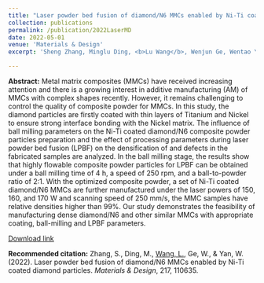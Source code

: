 ```yaml
---
title: "Laser powder bed fusion of diamond/N6 MMCs enabled by Ni-Ti coated diamond particles"
collection: publications
permalink: /publication/2022LaserMD
date: 2022-05-01
venue: 'Materials & Design'
excerpt: 'Sheng Zhang, Minglu Ding, <b>Lu Wang</b>, Wenjun Ge, Wentao Yan'

---
```

<b>Abstract:</b>
Metal matrix composites (MMCs) have received increasing attention and there is a growing interest in additive manufacturing (AM) of MMCs with complex shapes recently. However, it remains challenging to control the quality of composite powder for MMCs. In this study, the diamond particles are firstly coated with thin layers of Titanium and Nickel to ensure strong interface bonding with the Nickel matrix. The influence of ball milling parameters on the Ni-Ti coated diamond/N6 composite powder particles preparation and the effect of processing parameters during laser powder bed fusion (LPBF) on the densification of and defects in the fabricated samples are analyzed. In the ball milling stage, the results show that highly flowable composite powder particles for LPBF can be obtained under a ball milling time of 4 h, a speed of 250 rpm, and a ball-to-powder ratio of 2:1. With the optimized composite powder, a set of Ni-Ti coated diamond/N6 MMCs are further manufactured under the laser powers of 150, 160, and 170 W and scanning speed of 250 mm/s, the MMC samples have relative densities higher than 99%. Our study demonstrates the feasibility of manufacturing dense diamond/N6 and other similar MMCs with appropriate coating, ball-milling and LPBF parameters.

[Download link](https://doi.org/10.1016/j.matdes.2022.110635)

<b>Recommended citation:</b>
Zhang, S., Ding, M., <u>Wang, L.</u>, Ge, W., & Yan, W. (2022). Laser powder bed fusion of diamond/N6 MMCs enabled by Ni-Ti coated diamond particles. <i>Materials & Design</i>, 217, 110635.
